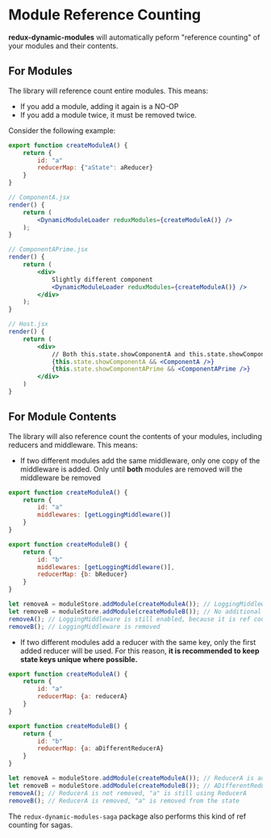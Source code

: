 # Module Reference Counting

**redux-dynamic-modules** will automatically peform "reference counting" of your modules and their contents.

## For Modules

The library will reference count entire modules. This means:

-   If you add a module, adding it again is a NO-OP
-   If you add a module twice, it must be removed twice.

Consider the following example:

```jsx
export function createModuleA() {
    return {
        id: "a"
        reducerMap: {"aState": aReducer}
    }
}

// ComponentA.jsx
render() {
    return (
        <DynamicModuleLoader reduxModules={createModuleA()} />
    );
}

// ComponentAPrime.jsx
render() {
    return (
        <div>
            Slightly different component
            <DynamicModuleLoader reduxModules={createModuleA()} />
        </div>
    );
}

// Host.jsx
render() {
    return (
        <div>
            // Both this.state.showComponentA and this.state.showComponentAPrime must be false for 'module A' to be removed
            {this.state.showComponentA && <ComponentA />}
            {this.state.showComponentAPrime && <ComponentAPrime />}
        </div>
    )
}
```

## For Module Contents

The library will also reference count the contents of your modules, including reducers and middleware. This means:

-   If two different modules add the same middleware, only one copy of the middleware is added. Only until **both** modules are removed will the middleware be removed

```jsx
export function createModuleA() {
    return {
        id: "a"
        middlewares: [getLoggingMiddleware()]
    }
}

export function createModuleB() {
    return {
        id: "b"
        middlewares: [getLoggingMiddleware()],
        reducerMap: {b: bReducer}
    }
}

let removeA = moduleStore.addModule(createModuleA()); // LoggingMiddleware is added
let removeB = moduleStore.addModule(createModuleB()); // No additional middleware is added
removeA(); // LoggingMiddleware is still enabled, because it is ref counted
removeB(); // LoggingMiddleware is removed

```

-   If two different modules add a reducer with the same key, only the first added reducer will be used.
    For this reason, **it is recommended to keep state keys unique where possible.**

```jsx
export function createModuleA() {
    return {
        id: "a"
        reducerMap: {a: reducerA}
    }
}

export function createModuleB() {
    return {
        id: "b"
        reducerMap: {a: aDifferentReducerA}
    }
}

let removeA = moduleStore.addModule(createModuleA()); // ReducerA is added under "a"
let removeB = moduleStore.addModule(createModuleB()); // ADifferentReducerA is not added, "a" is still using ReducerA
removeA(); // ReducerA is not removed, "a" is still using ReducerA
removeB(); // ReducerA is removed, "a" is removed from the state

```

The `redux-dynamic-modules-saga` package also performs this kind of ref counting for sagas.
